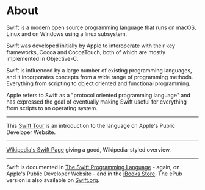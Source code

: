 # About

Swift is a modern open source programming language that runs on macOS, Linux and on Windows using a linux subsystem. 

Swift was developed initially by Apple to interoperate with their key frameworks, Cocoa and CocoaTouch, both of which are mostly implemented in Objective-C. 

Swift is influenced by a large number of existing programming languages, and it incorporates concepts from a wide range of programming methods. Everything from scripting to object oriented and functional programming. 

Apple refers to Swift as a "protocol oriented programming language" and has expressed the goal of eventually making Swift useful for everything from scripts to an operating system.

***

This [Swift Tour](https://developer.apple.com/library/content/documentation/Swift/Conceptual/Swift_Programming_Language/GuidedTour.html) is an introduction to the language on Apple's Public Developer Website. 

***

[Wikipedia's Swift Page](https://en.wikipedia.org/wiki/Swift_(programming_language)) giving a good, Wikipedia-styled overview.

***

Swift is documented in [The Swift Programming Language](https://developer.apple.com/library/content/documentation/Swift/Conceptual/Swift_Programming_Language/index.html) - again, on Apple's Public Developer Website - and in the [iBooks Store](https://itunes.apple.com/us/book/swift-programming-language/id881256329?mt=11). The ePub version is also available on [Swift.org](https://swift.org/documentation/#the-swift-programming-language).
